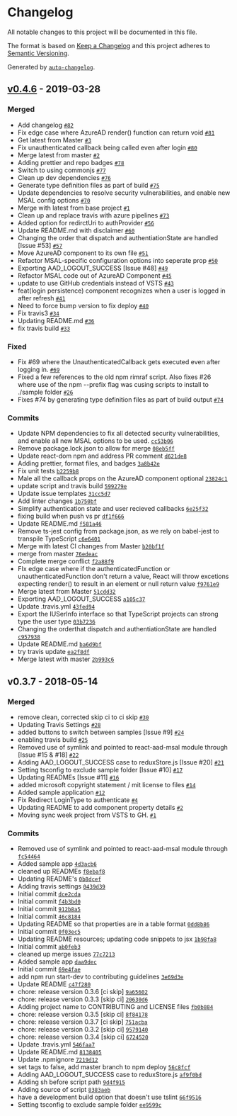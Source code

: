 # Changelog

All notable changes to this project will be documented in this file.

The format is based on [Keep a Changelog](http://keepachangelog.com/en/1.0.0/)
and this project adheres to [Semantic Versioning](http://semver.org/spec/v2.0.0.html).

Generated by [`auto-changelog`](https://github.com/CookPete/auto-changelog).

## [v0.4.6](https://github.com/syncweek-react-aad/react-aad/compare/v0.3.7...v0.4.6) - 2019-03-28

### Merged

- Add changelog [`#82`](https://github.com/syncweek-react-aad/react-aad/pull/82)
- Fix edge case where AzureAD render() function can return void [`#81`](https://github.com/syncweek-react-aad/react-aad/pull/81)
- Get latest from Master [`#3`](https://github.com/syncweek-react-aad/react-aad/pull/3)
- Fix unauthenticated callback being called even after login [`#80`](https://github.com/syncweek-react-aad/react-aad/pull/80)
- Merge latest from master [`#2`](https://github.com/syncweek-react-aad/react-aad/pull/2)
- Adding prettier and repo badges [`#78`](https://github.com/syncweek-react-aad/react-aad/pull/78)
- Switch to using commonjs [`#77`](https://github.com/syncweek-react-aad/react-aad/pull/77)
- Clean up dev dependencies [`#76`](https://github.com/syncweek-react-aad/react-aad/pull/76)
- Generate type definition files as part of build [`#75`](https://github.com/syncweek-react-aad/react-aad/pull/75)
- Update dependencies to resolve security vulnerabilities, and enable new MSAL config options [`#70`](https://github.com/syncweek-react-aad/react-aad/pull/70)
- Merge with latest from base project [`#1`](https://github.com/syncweek-react-aad/react-aad/pull/1)
- Clean up and replace travis with azure pipelines [`#73`](https://github.com/syncweek-react-aad/react-aad/pull/73)
- Added option for redirctUri to authProvider [`#56`](https://github.com/syncweek-react-aad/react-aad/pull/56)
- Update README.md with disclaimer [`#60`](https://github.com/syncweek-react-aad/react-aad/pull/60)
- Changing the order that dispatch and authentiationState are handled [Issue #53] [`#57`](https://github.com/syncweek-react-aad/react-aad/pull/57)
- Move AzureAD component to its own file [`#51`](https://github.com/syncweek-react-aad/react-aad/pull/51)
- Refactor MSAL-specific configuration options into seperate prop [`#50`](https://github.com/syncweek-react-aad/react-aad/pull/50)
- Exporting AAD_LOGOUT_SUCCESS [Issue #48] [`#49`](https://github.com/syncweek-react-aad/react-aad/pull/49)
- Refactor MSAL code out of AzureAD Component [`#45`](https://github.com/syncweek-react-aad/react-aad/pull/45)
- update to use GitHub credentials instead of VSTS [`#43`](https://github.com/syncweek-react-aad/react-aad/pull/43)
- feat(login persistence) component recognizes when a user is logged in after refresh [`#41`](https://github.com/syncweek-react-aad/react-aad/pull/41)
- Need to force bump version to fix deploy [`#40`](https://github.com/syncweek-react-aad/react-aad/pull/40)
- Fix travis3 [`#34`](https://github.com/syncweek-react-aad/react-aad/pull/34)
- Updating README.md [`#36`](https://github.com/syncweek-react-aad/react-aad/pull/36)
- fix travis build [`#33`](https://github.com/syncweek-react-aad/react-aad/pull/33)

### Fixed

- Fix #69 where the UnauthenticatedCallback gets executed even after logging in. [`#69`](https://github.com/syncweek-react-aad/react-aad/issues/69)
- Fixed a few references to the old npm rimraf script. Also fixes #26 where use of the npm --prefix flag was cusing scripts to install to ./sample folder [`#26`](https://github.com/syncweek-react-aad/react-aad/issues/26)
- Fixes #74 by generating type definition files as part of build output [`#74`](https://github.com/syncweek-react-aad/react-aad/issues/74)

### Commits

- Update NPM dependencies to fix all detected security vulnerabilities, and enable all new MSAL options to be used. [`cc53b06`](https://github.com/syncweek-react-aad/react-aad/commit/cc53b06513e92601545cea80636ef9cf364914f0)
- Remove package.lock.json to allow for merge [`08eb5ff`](https://github.com/syncweek-react-aad/react-aad/commit/08eb5ffd5a3ca753ba688c87bb4ca3d3373352d5)
- Update react-dom npm and address PR comment [`d621de8`](https://github.com/syncweek-react-aad/react-aad/commit/d621de879402fe1d7cde5b4f66f2d073200b2f16)
- Adding prettier, format files,  and badges [`3a8b42e`](https://github.com/syncweek-react-aad/react-aad/commit/3a8b42eda16f142c9dd55cf0ad21ab7f4d7dac55)
- Fix unit tests [`b2259b8`](https://github.com/syncweek-react-aad/react-aad/commit/b2259b828eb8415887548b0467d7d38230e4a9d5)
- Male all the callback props on the AzureAD component optional [`23824c1`](https://github.com/syncweek-react-aad/react-aad/commit/23824c1476a296d64863b06ca2b777e380a71fd4)
- update script and travis build [`599279e`](https://github.com/syncweek-react-aad/react-aad/commit/599279ea64eb73b9bf4162bb78d2dcb653098853)
- Update issue templates [`31cc5d7`](https://github.com/syncweek-react-aad/react-aad/commit/31cc5d75e6dafe40ee12576947be1e6190124cc6)
- Add linter changes [`1b750bf`](https://github.com/syncweek-react-aad/react-aad/commit/1b750bf7c19c4f5a4d8540f7292da8167f88430f)
- Simplify authentication state and user recieved callbacks [`6e25f32`](https://github.com/syncweek-react-aad/react-aad/commit/6e25f32646db65312ac435d488494a607354a5f6)
- fixing build when push vs pr [`df1f666`](https://github.com/syncweek-react-aad/react-aad/commit/df1f6664eb810601f1597243143692d54e65e591)
- Update README.md [`f581a46`](https://github.com/syncweek-react-aad/react-aad/commit/f581a464bc5d83bd972dd7e9d81822f3487adae9)
- Remove ts-jest config from package.json, as we rely on babel-jest to transpile TypeScript [`c6e6401`](https://github.com/syncweek-react-aad/react-aad/commit/c6e64014b005338ecb159d5c0332eae1baa899b2)
- Merge with latest CI changes from Master [`b20bf1f`](https://github.com/syncweek-react-aad/react-aad/commit/b20bf1fb755f4f04f7bc54fcf015562de79d96d1)
- merge from master [`76edeac`](https://github.com/syncweek-react-aad/react-aad/commit/76edeac6ac9d5677518a2e2d7e8c542cb658b53b)
- Complete merge conflict [`f2a88f9`](https://github.com/syncweek-react-aad/react-aad/commit/f2a88f9020740f1a836e22fdde9ce44481f8b633)
- FIx edge case where if the authenticatedFunction or unauthenticatedFunction don't return a value, React will throw excetions expecting render() to result in an element or null return value [`f9761e9`](https://github.com/syncweek-react-aad/react-aad/commit/f9761e9ef053c8f9085662a28987e1b7f3874a12)
- Merge latest from Master [`51cdd32`](https://github.com/syncweek-react-aad/react-aad/commit/51cdd3215686a7a57f2f408c17652c13128c3ea4)
- Exporting AAD_LOGOUT_SUCCESS [`a105c37`](https://github.com/syncweek-react-aad/react-aad/commit/a105c372921e56e9c8128b0851c1479c47931184)
- Update .travis.yml [`43fed94`](https://github.com/syncweek-react-aad/react-aad/commit/43fed94b251efd41b9ce8d3bb2f2761b63ece1ee)
- Export the IUSerInfo interface so that TypeScript projects can strong type the user type [`03b7236`](https://github.com/syncweek-react-aad/react-aad/commit/03b72368da20c1c41133603856a3e005baa1a084)
- Changing the orderthat dispatch and authentiationState are handled [`c957938`](https://github.com/syncweek-react-aad/react-aad/commit/c9579384967f6ecde9eed0f96adfd2d0b791ffe7)
- Update README.md [`ba6d9bf`](https://github.com/syncweek-react-aad/react-aad/commit/ba6d9bf608c89c3d595fd99e21fe85d95a0d1713)
- try travis update [`ea2f8df`](https://github.com/syncweek-react-aad/react-aad/commit/ea2f8df2bb1539ec2a3a2099f482460be95d6ff5)
- Merge latest with master [`2b993c6`](https://github.com/syncweek-react-aad/react-aad/commit/2b993c611566550d02d21a25d80bb389d537d2d7)

## v0.3.7 - 2018-05-14

### Merged

- remove clean, corrected skip ci to ci skip [`#30`](https://github.com/syncweek-react-aad/react-aad/pull/30)
- Updating Travis Settings [`#28`](https://github.com/syncweek-react-aad/react-aad/pull/28)
- added buttons to switch between samples [Issue #9] [`#24`](https://github.com/syncweek-react-aad/react-aad/pull/24)
- enabling travis build [`#25`](https://github.com/syncweek-react-aad/react-aad/pull/25)
- Removed use of symlink and pointed to react-aad-msal module through [Issue #15 & #18] [`#22`](https://github.com/syncweek-react-aad/react-aad/pull/22)
- Adding AAD_LOGOUT_SUCCESS case to reduxStore.js [Issue #20] [`#21`](https://github.com/syncweek-react-aad/react-aad/pull/21)
- Setting tsconfig to exclude sample folder [Issue #10] [`#17`](https://github.com/syncweek-react-aad/react-aad/pull/17)
- Updating READMEs [Issue #11] [`#16`](https://github.com/syncweek-react-aad/react-aad/pull/16)
- added microsoft copyright statement / mit license to files [`#14`](https://github.com/syncweek-react-aad/react-aad/pull/14)
- Added sample application  [`#12`](https://github.com/syncweek-react-aad/react-aad/pull/12)
- Fix Redirect LoginType to authenticate [`#4`](https://github.com/syncweek-react-aad/react-aad/pull/4)
- Updating README to add component property details [`#2`](https://github.com/syncweek-react-aad/react-aad/pull/2)
- Moving sync week project from VSTS to GH. [`#1`](https://github.com/syncweek-react-aad/react-aad/pull/1)

### Commits

- Removed use of symlink and pointed to react-aad-msal module through [`fc54464`](https://github.com/syncweek-react-aad/react-aad/commit/fc544641d238f3511596ae5dc637ea070878bc39)
- Added sample app [`4d3acb6`](https://github.com/syncweek-react-aad/react-aad/commit/4d3acb6ab845b2f440a3ec68d34699c732d09861)
- cleaned up READMEs [`f8ebaf8`](https://github.com/syncweek-react-aad/react-aad/commit/f8ebaf804f1291fb8110f80649892f6b2c775c24)
- Updating README's [`0b8dcef`](https://github.com/syncweek-react-aad/react-aad/commit/0b8dcef1f0f19c029f1ca0a87a14b3d8e8bba1f2)
- Adding travis settings [`0439d39`](https://github.com/syncweek-react-aad/react-aad/commit/0439d399d54c8bba24c9d7f69f28695242cda2ae)
- Initial commit [`dce2cda`](https://github.com/syncweek-react-aad/react-aad/commit/dce2cdaea7ebcd6cafc782a8801568015f54292c)
- Initial commit [`f4b3bd0`](https://github.com/syncweek-react-aad/react-aad/commit/f4b3bd022b0db0700c69cfb5255bf48baa3249d0)
- Initial commit [`912b8a5`](https://github.com/syncweek-react-aad/react-aad/commit/912b8a5e0ae53599c70082c38a9e134c6ea22443)
- Initial commit [`46c8184`](https://github.com/syncweek-react-aad/react-aad/commit/46c8184149f3b6732ee9cc4f79030d4dcd66845b)
- Updating README so that properties are in a table format [`0dd8b86`](https://github.com/syncweek-react-aad/react-aad/commit/0dd8b8610a715244fd91bf99b09f75819fc17906)
- Initial commit [`0f03ec5`](https://github.com/syncweek-react-aad/react-aad/commit/0f03ec53061413431333a26808a95b1f2daf8417)
- Updating README resources; updating code snippets to jsx [`1b98fa8`](https://github.com/syncweek-react-aad/react-aad/commit/1b98fa85135e18bb8cd4773040093527f8889aa3)
- Initial commit [`ab0feb3`](https://github.com/syncweek-react-aad/react-aad/commit/ab0feb3200cb6f5e743c56406ae51689efc73368)
- cleaned up merge issues [`77c7213`](https://github.com/syncweek-react-aad/react-aad/commit/77c721338905fc4b3b18844b71d257a1ab3955df)
- Added sample app [`daa9dec`](https://github.com/syncweek-react-aad/react-aad/commit/daa9decfd3558d8c7dda45f118a3587d0396496d)
- Initial commit [`69e4fae`](https://github.com/syncweek-react-aad/react-aad/commit/69e4fae425b3599dd4bf3146b0654aa3bf867f53)
- add npm run start-dev to contributing guidelines [`3e69d3e`](https://github.com/syncweek-react-aad/react-aad/commit/3e69d3e18d0a6d4ef9ff12350b1cc23b3fc3e0c3)
- Update README [`c47f280`](https://github.com/syncweek-react-aad/react-aad/commit/c47f28052fb1ce9293691b865520d199c734cd76)
- chore: release version 0.3.6 [ci skip] [`9a65602`](https://github.com/syncweek-react-aad/react-aad/commit/9a65602c826f815f67315c8e52c7174a87b0928b)
- chore: release version 0.3.3 [skip ci] [`20630d6`](https://github.com/syncweek-react-aad/react-aad/commit/20630d634a50b02e40d342fc6b76caf89fac1f5d)
- Adding project name to CONTRIBUTING and LICENSE files [`fb0b884`](https://github.com/syncweek-react-aad/react-aad/commit/fb0b88405d9120fdd8fbfcf66efc630e04002fec)
- chore: release version 0.3.5 [skip ci] [`8f84178`](https://github.com/syncweek-react-aad/react-aad/commit/8f84178008bb1d7793b292e0997998b002e4a20f)
- chore: release version 0.3.7 [ci skip] [`751acba`](https://github.com/syncweek-react-aad/react-aad/commit/751acba0f48eb8529efcfca7c6b88c2c098f535c)
- chore: release version 0.3.2 [skip ci] [`9579140`](https://github.com/syncweek-react-aad/react-aad/commit/957914067c2d495dff40f8b713014d958fc0fca5)
- chore: release version 0.3.4 [skip ci] [`6724520`](https://github.com/syncweek-react-aad/react-aad/commit/6724520d8a33d08867670a8e376ff7337e8a5d31)
- Update .travis.yml [`546faa7`](https://github.com/syncweek-react-aad/react-aad/commit/546faa7f3ed7d0f69bbd7c5b228feb598a04e98f)
- Update README.md [`8138405`](https://github.com/syncweek-react-aad/react-aad/commit/81384050766a6379150dbc7adc6f5da35b05ecdd)
- Update .npmignore [`7219d12`](https://github.com/syncweek-react-aad/react-aad/commit/7219d1251c672a7de017bd05295dc57e59c194b9)
- set tags to false, add master branch to npm deploy [`56c8fcf`](https://github.com/syncweek-react-aad/react-aad/commit/56c8fcfa294a3782c54665e2d3db104f20d379c8)
- Adding AAD_LOGOUT_SUCCESS case to reduxStore.js [`af9f0bd`](https://github.com/syncweek-react-aad/react-aad/commit/af9f0bd1a889d37dd071f5dacf42e75d84bac282)
- Adding sh before script path [`9d4f915`](https://github.com/syncweek-react-aad/react-aad/commit/9d4f915aa95b48125e25ed7dcca1a554f7e8b410)
- Adding source of script [`8383aeb`](https://github.com/syncweek-react-aad/react-aad/commit/8383aeb5164cf85ce325236105f237844f4799a5)
- have a development build option that doesn't use tslint [`66f9516`](https://github.com/syncweek-react-aad/react-aad/commit/66f9516bdc817cd75a7e90a52795f90f3e284453)
- Setting tsconfig to exclude sample folder [`ee9599c`](https://github.com/syncweek-react-aad/react-aad/commit/ee9599c497c506d15a1868b87a197bae6fbad0d3)
